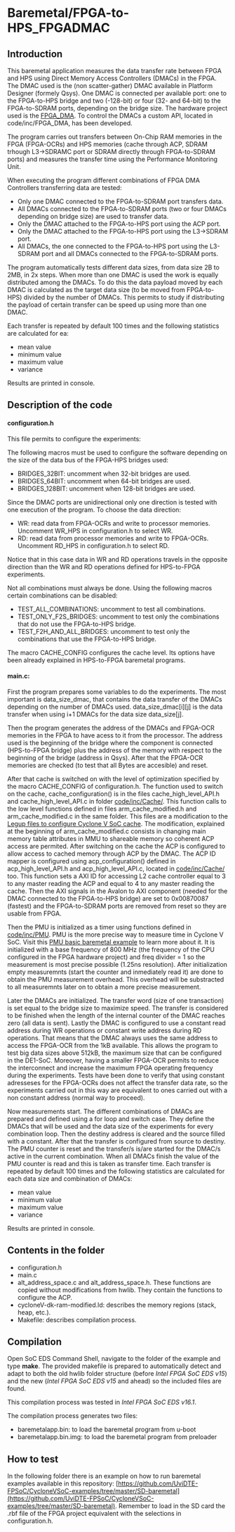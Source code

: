 Baremetal/FPGA-to-HPS_FPGADMAC
=================================

Introduction
-------------
This baremetal application measures the data transfer rate between FPGA and HPS using Direct Memory Access Controllers (DMACs) in the FPGA. The DMAC used is the (non scatter-gather) DMAC available in Platform Designer (formely Qsys). One DMAC is connected per available port: one to the FPGA-to-HPS bridge and two (-128-bit) or four (32- and 64-bit) to the FPGA-to-SDRAM ports, depending on the bridge size. The hardware project used is the [FPGA_DMA](https://github.com/UviDTE-FPSoC/CycloneVSoC-time-measurements/tree/master/fpga-hardware/DE1-SoC/FPGA_DMA). To control the DMACs a custom API, located in code/inc/FPGA_DMA, has been developed.

The program carries out transfers between On-Chip RAM memories in the FPGA (FPGA-OCRs) and HPS memories (cache through ACP, SDRAM trhough L3->SDRAMC port or SDRAM directly through FPGA-to-SDRAM ports) and measures the transfer time using the Performance Monitoring Unit.

When executing the program different combinations of FPGA DMA Controllers transferring data are tested:
* Only one DMAC connected to the FPGA-to-SDRAM port transfers data.
* All DMACs connected to the FPGA-to-SDRAM ports (two or four DMACs depending on bridge size) are used to transfer data.
* Only the DMAC attached to the FPGA-to-HPS port using the ACP port.
* Only the DMAC attached to the FPGA-to-HPS port using the L3->SDRAM port.
* All DMACs, the one connected to the FPGA-to-HPS port using the L3-SDRAM port and all DMACs connected to the FPGA-to-SDRAM ports.

The program automatically tests different data sizes, from data size 2B to 2MB, in 2x steps. When more than one DMAC is
used the work is equally distributed among the DMACs. To do this the data payload moved by each DMAC is calculated as the target data size (to be moved from FPGA-to-HPS) divided by the number of DMACs. This permits to study if distributing the payload of certain transfer can be speed up using more than one DMAC.

Each transfer is repeated by default 100 times and the following statistics are calculated for ea:
* mean value
* minimum value
* maximum value
* variance

Results are printed in console.

Description of the code
------------------------
#### configuration.h
This file permits to configure the experiments:

The following macros must be used to configure the software depending on the size of the data bus of the FPGA-HPS bridges used:
* BRIDGES_32BIT: uncomment when 32-bit bridges are used.
* BRIDGES_64BIT: uncomment when 64-bit bridges are used.
* BRIDGES_128BIT: uncomment when 128-bit bridges are used.

Since the DMAC ports are unidirectional only one direction is tested with one execution of the program. To choose the data direction:
* WR: read data from FPGA-OCRs and write to processor memories. Uncomment WR_HPS in configuration.h to select WR.
* RD: read data from processor memories and write to FPGA-OCRs. Uncomment RD_HPS in configuration.h to select RD.

Notice that in this case data in WR and RD operations travels in the opposite direction than the WR and RD operations defined for HPS-to-FPGA experiments.

Not all combinations must always be done. Using the following macros certain combinations can be disabled:
* TEST_ALL_COMBINATIONS: uncomment to test all combinations.
* TEST_ONLY_F2S_BRIDGES: uncomment to test only the combinations that do not use the FPGA-to-HPS bridge.
* TEST_F2H_AND_ALL_BRIDGES: uncomment to test only the combinations that use the FPGA-to-HPS bridge.

The macro CACHE_CONFIG configures the cache level. Its options have been already explained in HPS-to-FPGA baremetal programs.

#### main.c:

First the program prepares some variables to do the experiments. The most important is data_size_dmac, that contains the data transfer of the DMACs depending on the number of DMACs used. data_size_dmac[i][j] is the data transfer when using i+1 DMACs for the data size data_size[j].

Then the program generates the address of the DMACs and FPGA-OCR memories in the FPGA to have acess to it from the processor. The address used is the beginning of the bridge where the component is connected (HPS-to-FPGA bridge) plus the address of the memory with respect to the beginning of the bridge (address in Qsys). After that the FPGA-OCR memories are checked (to test that all Bytes are accesible) and reset.

After that cache is switched on with the level of optimization specified by the macro CACHE_CONFIG of configuration.h. The function used to switch on the cache, cache_configuration() is in the files cache_high_level_API.h and cache_high_level_API.c in folder [code/inc/Cache/](https://github.com/UviDTE-FPSoC/CycloneVSoC-time-measurements/tree/master/code/inc/Cache). This function calls to the low level functions defined in files arm_cache_modified.h and arm_cache_modified.c in the same folder. This files are a modification to the [Legup files to configure Cyclone V SoC cache](http://legup.eecg.utoronto.ca/wiki/doku.php?id=using_arm_caches). The modification, explained at the beginning of arm_cache_modified.c consists in changing main memory table attributes in MMU to shareable memory so coherent ACP access are permited. After switching on the cache the ACP is configured to allow access to cached memory through ACP by the DMAC. The ACP ID mapper is configured using acp_configuration() defined in acp_high_level_API.h and acp_high_level_API.c, located in [code/inc/Cache/](https://github.com/UviDTE-FPSoC/CycloneVSoC-time-measurements/tree/master/code/inc/Cache) too. This function sets a AXI ID for accessing L2 cache controller equal to 3 to any master reading the ACP and equal to 4 to any master reading the cache. Then the AXI signals in the Avalon to AXI component (needed for the DMAC connected to the FPGA-to-HPS bridge) are set to 0x00870087 (fastest) and the FPGA-to-SDRAM ports are removed from reset so they are usable from FPGA.

Then the PMU is initialized as a timer using functions defined in [code/inc/PMU](https://github.com/UviDTE-FPSoC/CycloneVSoC-time-measurements/tree/master/code/inc/PMU). PMU is the more precise way to measure time in Cyclone V SoC. Visit this [PMU basic baremetal example](https://github.com/UviDTE-FPSoC/CycloneVSoC-examples/tree/master/Baremetal-applications/Second_counter_PMU) to learn more about it. It is initialized with a base frequency of 800 MHz (the frequency of the CPU configured in the FPGA hardware project) and freq divider = 1 so the measurement is most precise possible (1.25ns resolution). After initialization empty measuremnts (start the counter and inmediately read it) are done to obtain the PMU measurement overhead. This overhead will be substracted to all measuremnts later on to obtain a more precise measurement.

Later the DMACs are initialized. The transfer word (size of one transaction) is
set equal to the bridge size to maximize speed. The transfer is considered to be finished when the length of the internal counter of the DMAC reaches zero (all data is sent). Lastly the DMAC is configured to use a constant read address during WR operations or constant write address during RD operations. That means that the DMAC always uses the same address to access the FPGA-OCR from the 1kB available. This allows the program to test big data sizes above 512kB, the maximum size that can be configured in the DE1-SoC. Moreover, having a smaller FPGA-OCR permits to reduce the interconnect and increase the maximum FPGA operating frequency during the experiments. Tests have been done to verify that using constant adresseses for the FPGA-OCRs does not affect the transfer data rate, so the experiments carried out in this way are equivalent to ones carried out with a non constant address (normal way to proceed).

Now measurements start. The different combinations of DMACs are prepared and defined using a for loop and switch case. They define the DMACs that will be used and the data size of the experiments for every combination loop. Then the destiny address is cleared and the source filled with a constant. After that the transfer is configured from source to destiny. The PMU counter is reset and the transfer/s is/are started for the DMAC/s active in the current combination. When all DMACs finish the value of the PMU counter is read and this is taken as transfer time. Each transfer is repeated by default 100 times and the following statistics are calculated for each data size and combination of DMACs:
* mean value
* minimum value
* maximum value
* variance

Results are printed in console.

Contents in the folder
----------------------

* configuration.h
* main.c
* alt_address_space.c and alt_address_space.h. These functions are copied without modifications from hwlib. They contain the functions to configure the ACP.
* cycloneV-dk-ram-modified.ld: describes the memory regions (stack, heap, etc.).
* Makefile: describes compilation process.

Compilation
-----------
Open SoC EDS Command Shell, navigate to the folder of the example and type **make**.
The provided makefile is prepared to automatically detect and adapt to both the old hwlib folder structure (before *Intel FPGA SoC EDS v15*) and the new (*Intel FPGA SoC EDS v15* and ahead) so the included files are found.

This compilation process was tested in *Intel FPGA SoC EDS v16.1*.

The compilation process generates two files:
* baremetalapp.bin: to load the baremetal program from u-boot
* baremetalapp.bin.img: to load the baremetal program from preloader

How to test
-----------
In the following folder there is an example on how to run baremetal examples available in this repository:
[https://github.com/UviDTE-FPSoC/CycloneVSoC-examples/tree/master/SD-baremetal](https://github.com/UviDTE-FPSoC/CycloneVSoC-examples/tree/master/SD-baremetal).
Remember to load in the SD card the .rbf file of the FPGA project equivalent with the selections in configuration.h.
